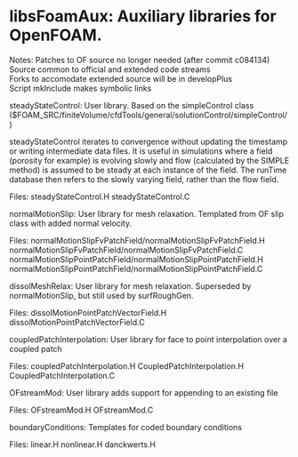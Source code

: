 # libsFoamAux: Auxiliary libraries for OpenFOAM.

Notes:  Patches to OF source no longer needed (after commit c084134)  
        Source common to official and extended code streams  
        Forks to accomodate extended source will be in developPlus  
        Script mkInclude makes symbolic links  
        

steadyStateControl: User library. Based on the simpleControl class
($FOAM_SRC/finiteVolume/cfdTools/general/solutionControl/simpleControl/)

steadyStateControl iterates to convergence without updating the timestamp or writing intermediate data files. It is useful in simulations where a field (porosity for example) is evolving slowly and flow (calculated by the SIMPLE method) is assumed to be steady at each instance of the field. The runTime database then refers to the slowly varying field, rather than the flow field.

Files: steadyStateControl.H
       steadyStateControl.C

normalMotionSlip: User library for mesh relaxation. Templated from OF slip class with added normal velocity.

Files: normalMotionSlipFvPatchField/normalMotionSlipFvPatchField.H
       normalMotionSlipFvPatchField/normalMotionSlipFvPatchField.C
       normalMotionSlipPointPatchField/normalMotionSlipPointPatchField.H
       normalMotionSlipPointPatchField/normalMotionSlipPointPatchField.C

dissolMeshRelax: User library for mesh relaxation. Superseded by normalMotionSlip, but still used by surfRoughGen.

Files: dissolMotionPointPatchVectorField.H
       dissolMotionPointPatchVectorField.C

coupledPatchInterpolation: User library for face to point interpolation
over a coupled patch

Files: coupledPatchInterpolation.H
       CoupledPatchInterpolation.H
       CoupledPatchInterpolation.C

OFstreamMod: User library adds support for appending to an existing file

Files: OFstreamMod.H
       OFstreamMod.C

boundaryConditions: Templates for coded boundary conditions

Files: linear.H
       nonlinear.H
       danckwerts.H


